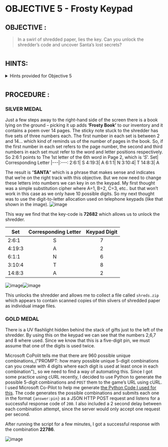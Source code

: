 # OBJECTIVE 5 - Frosty Keypad #

## OBJECTIVE : ##
>In a swirl of shredded paper, lies the key. Can you unlock the shredder’s code and uncover Santa’s lost secrets?
#  

## HINTS: ##
<details>
  <summary>Hints provided for Objective 5</summary>
  
>- Hmmmm. I know I have seen Santa and the other elves use this keypad. I wonder what it contains. I bet whatever is in there is a **National Treasure**!
>-	Well this is puzzling. I wonder if Santa has a seperate code. Bet that would cast some light on the problem. I know this is a stretch...but...what if you had one of those fancy UV lights to look at the fingerprints on the keypad? That might at least limit the possible digits being used...
>-	See if you can find a copy of that book everyone seems to be reading these days. I thought I saw somebody drop one close by...
</details>

#  

## PROCEDURE : ##
### SILVER MEDAL ###

Just a few steps away to the right-hand side of the screen there is a book lying on the ground – picking it up adds **‘Frosty Book’** to our inventory and it contains a poem over 14 pages.
The sticky note stuck to the shredder has five sets of three numbers each.  The first number in each set is between 2 and 14… which kind of reminds us of the number of pages in the book.  So, if the first number in each set refers to the page number, the second and third numbers in each set must refer to the word and letter positions respectively.  So 2:6:1 points to The 1st letter of the 6th word in Page 2, which is ‘*S*’.
Set|	Corresponding Letter
|---|:---:
2:6:1|	S
4:19:3|	A
6:1:1|	N
3:10:4|	T
14:8:3|	A

The result is “**SANTA**” which is a phrase that makes sense and indicates that we’re on the right track with this objective.  But we now need to change these letters into numbers we can key in on the keypad.  My first thought was a simple substitution cipher where A=1, B=2, C=3, etc..  but that won’t work in this case as we only have 10 possible digits.  So my next thought was to use the digit-to-letter allocation used on telephone keypads (like that shown in the image).
![image](https://github.com/user-attachments/assets/2cb95554-9b5b-4fbd-9e57-77eb931c3742)

This way we find that the key-code is **72682** which allows us to unlock the shredder.

Set|	Corresponding Letter|	Keypad Digit
---|:---:|:---:
2:6:1|	S|	7
4:19:3|	A|	2
6:1:1|	N|	6
3:10:4|	T|	8
14:8:3|	A|	2

![image](https://github.com/user-attachments/assets/9cba86e1-4d97-4566-88e7-073b6c6a9aee)![image](https://github.com/user-attachments/assets/0f1c72f2-2945-498f-a583-908a37db6cec)

This unlocks the shredder and allows me to collect a file called `shreds.zip` which appears to contain scanned copies of thin slivers of shredded paper as individual image files. 

### GOLD MEDAL ###
There is a UV flashlight hidden behind the stack of gifts just to the left of the shredder.  By using this on the keypad we can see that the numbers 2,6,7 and 8 where used.  Since we know that this is a five-digit pin, we must assume that one of the digits is used twice.

Microsoft CoPolit tells me that there are 960 possible unique combinations_("PROMPT: how many possible unique 5-digit combinations can you create with 4 digits where each digit is used at least once in each combination")_ so we need to find a way of automating this.  Since I got some practice using cURL recently, I decided to use Python to generate the possible 5-digit combinations and `POST` them to the game’s URL using cURL.  I used Microsoft Co-Pilot to help me generate [the Python Code I used for this](Code/frosty_keypad_bruteforce.py).  The code generates the possible combinations and submits each one in the format `{answer:pin}` as a JSON HTTP POST request and listens for a successful response code of `200`. I also included a 2 second delay between each combination attempt, since the server would only accept one request per second.

After running the script for a few minutes, I got a successful response with the combination **22786**.

![image](https://github.com/user-attachments/assets/7e2784b7-5913-49fa-b349-07f77a8e78b9)


